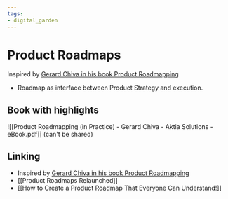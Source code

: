 ```yaml
---
tags: 
- digital_garden
---
```

# Product Roadmaps

Inspired by [Gerard Chiva in his book Product Roadmapping](https://leanpub.com/product-roadmapping-in-practice)

+ Roadmap as interface between Product Strategy and execution. 

## Book with highlights
![[Product Roadmapping (in Practice) - Gerard Chiva - Aktia Solutions - eBook.pdf]] (can't be shared)

## Linking
+ Inspired by [Gerard Chiva in his book Product Roadmapping](https://leanpub.com/product-roadmapping-in-practice)
+ [[Product Roadmaps Relaunched]]
+ [[How to Create a Product Roadmap That Everyone Can Understand!]]